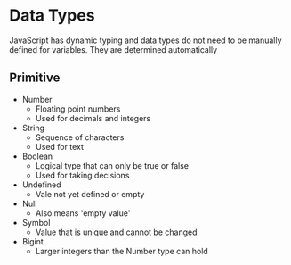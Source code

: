 # Data Types

JavaScript has dynamic typing and data types do not need to be manually defined
for variables. They are determined automatically

## Primitive

- Number
  - Floating point numbers
  - Used for decimals and integers
- String
  - Sequence of characters
  - Used for text
- Boolean
  - Logical type that can only be true or false
  - Used for taking decisions
- Undefined
  - Vale not yet defined or empty
- Null
  - Also means 'empty value'
- Symbol
  - Value that is unique and cannot be changed
- Bigint
  - Larger integers than the Number type can hold
